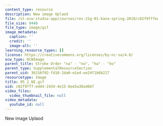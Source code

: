 ```yaml
---
content_type: resource
description: New image Uplaod
file: /ol-ocw-studio-app/courses/res-21g-01-kana-spring-2010/c02f9fffed4424344e156ee5a38a46bf_05_2_NI.gif
file_size: 9440
file_type: image/gif
image_metadata:
  caption: ''
  credit: ''
  image-alt: ''
learning_resource_types: []
license: https://creativecommons.org/licenses/by-nc-sa/4.0/
ocw_type: OCWImage
parent_title: Stroke Order "na" - "no", "ha" - "ho"
parent_type: SupplementalResourceSection
parent_uid: 36316f92-fd10-2da0-e1ed-ee24f1b6b217
resourcetype: Image
title: 05_2_NI.gif
uid: c02f9fff-ed44-2434-4e15-6ee5a38a46bf
video_files:
  video_thumbnail_file: null
video_metadata:
  youtube_id: null
---
```

New image Uplaod
